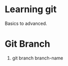 Learning git
=================================

Basics to advanced.

# Git Branch
1. git branch branch-name